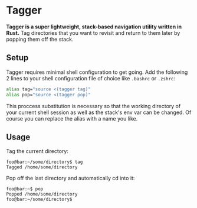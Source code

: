 # Tagger

**Tagger is a super lightweight, stack-based navigation utility written in Rust.** Tag directories that you want to revisit and return to them later by popping them off the stack. 

## Setup
Tagger requires minimal shell configuration to get going. Add the following 2 lines to your shell configuration file of choice like `.bashrc` or `.zshrc`:

```bash
alias tag="source <(tagger tag)"
alias pop="source <(tagger pop)"
```
This proccess substitution is necessary so that the working directory of your current shell session as well as the stack's env var can be changed. Of course you can replace the alias with a name you like.

## Usage

Tag the current directory:
```console
foo@bar:~/some/directory$ tag
Tagged /home/some/directory
```

Pop off the last directory and automatically cd into it:
```console
foo@bar:~$ pop
Popped /home/some/directory
foo@bar:~/some/directory$
```

